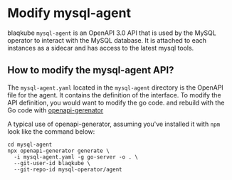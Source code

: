 # Modify mysql-agent

blaqkube `mysql-agent` is an OpenAPI 3.0 API that is used by the MySQL operator
to interact with the MySQL database. It is attached to each instances as a
sidecar and has access to the latest mysql tools.

## How to modify the mysql-agent API?

The `mysql-agent.yaml` located in the `mysql-agent` directory is the OpenAPI
file for the agent. It contains the definition of the interface. To modify the API definition,
you would want to modify the go code. 
and rebuild with the Go code with
[openapi-gerenator](https://openapi-generator.tech/)

A typical use of openapi-generator, assuming you've installed it with `npm`
look like the command below:

```shell
cd mysql-agent
npx openapi-generator generate \
  -i mysql-agent.yaml -g go-server -o . \
  --git-user-id blaqkube \
  --git-repo-id mysql-operator/agent
```

